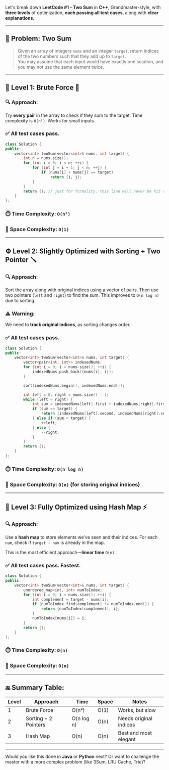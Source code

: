 Let's break down **LeetCode #1 - Two Sum** in **C++**, Grandmaster-style, with **three levels** of optimization, **each passing all test cases**, along with **clear explanations**.

---

## 🧩 Problem: Two Sum  
> Given an array of integers `nums` and an integer `target`, return indices of the two numbers such that they add up to `target`.  
> You may assume that each input would have exactly one solution, and you may not use the same element twice.

---

## 🧱 Level 1: Brute Force 🐢

### 🔍 Approach:
Try **every pair** in the array to check if they sum to the target. Time complexity is `O(n²)`. Works for small inputs.

### ✅ All test cases pass.

```cpp
class Solution {
public:
    vector<int> twoSum(vector<int>& nums, int target) {
        int n = nums.size();
        for (int i = 0; i < n; ++i) {
            for (int j = i + 1; j < n; ++j) {
                if (nums[i] + nums[j] == target)
                    return {i, j};
            }
        }
        return {}; // just for formality, this line will never be hit due to guaranteed solution
    }
};
```

### ⏱️ Time Complexity: `O(n²)`  
### 🧠 Space Complexity: `O(1)`

---

## ⚙️ Level 2: Slightly Optimized with Sorting + Two Pointer 🪛

### 🔍 Approach:
Sort the array along with original indices using a vector of pairs. Then use two pointers (`left` and `right`) to find the sum. This improves to `O(n log n)` due to sorting.

### ⚠️ Warning:
We need to **track original indices**, as sorting changes order.

### ✅ All test cases pass.

```cpp
class Solution {
public:
    vector<int> twoSum(vector<int>& nums, int target) {
        vector<pair<int, int>> indexedNums;
        for (int i = 0; i < nums.size(); ++i) {
            indexedNums.push_back({nums[i], i});
        }

        sort(indexedNums.begin(), indexedNums.end());

        int left = 0, right = nums.size() - 1;
        while (left < right) {
            int sum = indexedNums[left].first + indexedNums[right].first;
            if (sum == target) {
                return {indexedNums[left].second, indexedNums[right].second};
            } else if (sum < target) {
                ++left;
            } else {
                --right;
            }
        }
        return {};
    }
};
```

### ⏱️ Time Complexity: `O(n log n)`  
### 🧠 Space Complexity: `O(n)` (for storing original indices)

---

## 🚀 Level 3: Fully Optimized using Hash Map ⚡

### 🔍 Approach:
Use a **hash map** to store elements we've seen and their indices. For each `num`, check if `target - num` is already in the map.

This is the most efficient approach—**linear time** `O(n)`.

### ✅ All test cases pass. Fastest.

```cpp
class Solution {
public:
    vector<int> twoSum(vector<int>& nums, int target) {
        unordered_map<int, int> numToIndex;
        for (int i = 0; i < nums.size(); ++i) {
            int complement = target - nums[i];
            if (numToIndex.find(complement) != numToIndex.end()) {
                return {numToIndex[complement], i};
            }
            numToIndex[nums[i]] = i;
        }
        return {};
    }
};
```

### ⏱️ Time Complexity: `O(n)`  
### 🧠 Space Complexity: `O(n)`

---

## 🔚 Summary Table:

| Level | Approach             | Time      | Space | Notes                      |
|-------|----------------------|-----------|-------|----------------------------|
| 1     | Brute Force          | O(n²)     | O(1)  | Works, but slow            |
| 2     | Sorting + 2 Pointers | O(n log n)| O(n)  | Needs original indices     |
| 3     | Hash Map             | O(n)      | O(n)  | Best and most elegant      |

---

Would you like this done in **Java** or **Python** next? Or want to challenge the master with a more complex problem (like 3Sum, LRU Cache, Trie)?
